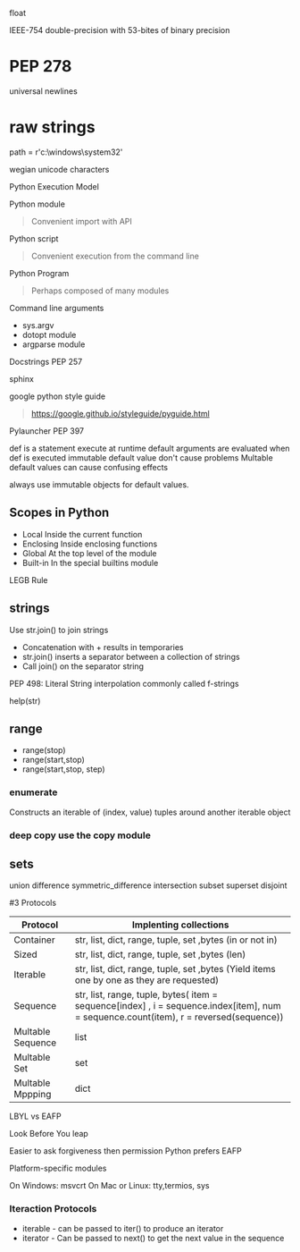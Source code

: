 float

IEEE-754 double-precision with 53-bites of binary precision



# PEP 278

universal newlines 

# raw strings 

path = r'c:\windows\system32'


wegian unicode characters


Python Execution Model

Python module

> Convenient import with API

Python script

> Convenient execution from the command line

Python Program 

> Perhaps composed of many modules

Command line arguments 


+ sys.argv
+ dotopt module
+ argparse module


Docstrings PEP 257

sphinx


google python style guide
> https://google.github.io/styleguide/pyguide.html


Pylauncher
PEP 397

def is a statement execute at runtime
default arguments are evaluated when def is executed
immutable default value don't cause problems
Multable default values can cause confusing effects

always use immutable objects for default values.

## Scopes in Python

+ Local Inside the current function
+ Enclosing Inside enclosing functions
+ Global At the top level of the module
+ Built-in In the special builtins module

LEGB Rule


## strings

Use str.join() to join strings

+ Concatenation with + results in temporaries
+ str.join() inserts a separator between a collection of strings
+ Call join() on the separator string


PEP 498: Literal String interpolation
commonly called f-strings

help(str)

## range

+ range(stop)
+ range(start,stop)
+ range(start,stop, step)

### enumerate

Constructs an iterable of (index, value) tuples around another iterable object

### deep copy use the copy module


## sets


union
difference
symmetric_difference
intersection
subset
superset
disjoint



#3 Protocols

Protocol | Implenting collections
-------- |  ------------------- |
Container | str, list, dict, range, tuple, set ,bytes (in or not in)
Sized | str, list, dict, range, tuple, set ,bytes (len)
Iterable | str, list, dict, range, tuple, set ,bytes (Yield items one by one as they are requested)
Sequence | str, list, range, tuple, bytes( item = sequence[index] , i = sequence.index[item], num = sequence.count(item), r = reversed(sequence))
Multable Sequence | list
Multable Set | set
Multable Mppping | dict


LBYL vs EAFP

Look Before You leap

Easier to ask forgiveness then permission
Python prefers EAFP

Platform-specific modules

On Windows:
msvcrt
On Mac or Linux:
tty,termios, sys


### Iteraction Protocols

+ iterable - can be passed to iter() to produce an iterator
+ iterator - Can be passed to next() to get the next value in the sequence

